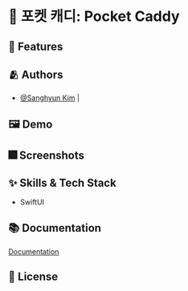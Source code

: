
# :iphone: 포켓 캐디: Pocket Caddy



## :pushpin: Features


## :people_hugging: Authors

- [@Sanghyun Kim](https://github.com/iDrogba) |

## :framed_picture: Demo


## :fireworks: Screenshots


## :sparkles: Skills & Tech Stack
- SwiftUI

## :books: Documentation

[Documentation](https://www.notion.so/Pocket-Caddy-53c2a652e54d4a98b7924a836bede4f0)


## :lock_with_ink_pen: License
